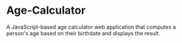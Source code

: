 # Age-Calculator
A JavaScript-based age calculator web application that computes a person's age based on their birthdate and displays the result.
